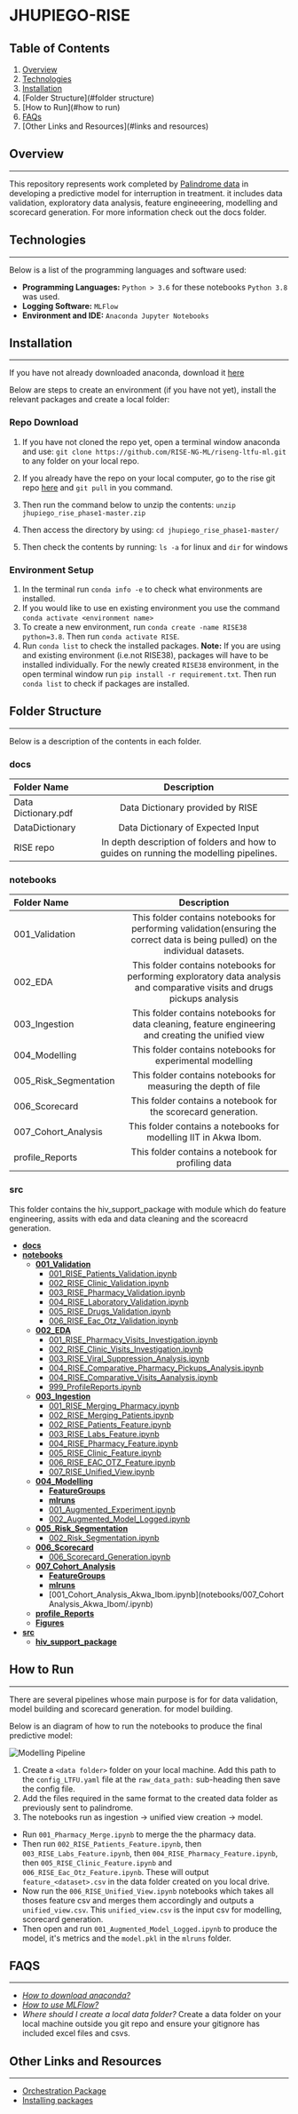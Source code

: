 # JHUPIEGO-RISE

## Table of Contents
1. [Overview](#Overview)
2. [Technologies](#technologies)
3. [Installation](#installation)
4. [Folder Structure](#folder structure)
5. [How to Run](#how to run)
6. [FAQs](#faqs)
7. [Other Links and Resources](#links and resources)

## Overview
***

This repository represents work completed by [Palindrome data](https://www.palindromedata.com/) in developing a predictive model for interruption in treatment. it includes data validation, exploratory data analysis, feature engineeering, modelling and scorecard generation. For more information check out the docs folder. 

## Technologies
***

Below is a list of the programming languages and software used:

 - **Programming Languages:** `Python > 3.6` for these notebooks `Python 3.8` was used.
 - **Logging Software:** `MLFlow`
 - **Environment and IDE:** `Anaconda Jupyter Notebooks`
 

## Installation
***
If you have not already downloaded anaconda, download it [here](https://www.anaconda.com/products/distribution)

Below are steps to create an environment (if you have not yet), install the relevant packages and create a local folder:

### Repo Download

1. If you have not cloned the repo yet, open a terminal window anaconda and use: `git clone https://github.com/RISE-NG-ML/riseng-ltfu-ml.git` to any folder on your local repo.

2. If you already have the repo on your local computer, go to the rise git repo [here](https://github.com/RISE-NG-ML/riseng-ltfu-ml) and `git pull` in you command.

3. Then run the command below to unzip the contents:
`unzip jhupiego_rise_phase1-master.zip`

4. Then access the directory by using:
`cd jhupiego_rise_phase1-master/`

5. Then check the contents by running:
`ls -a` for linux and `dir` for windows

### Environment Setup

1. In the terminal run `conda info -e` to check what environments are installed. 
2. If you would like to use en existing environment you use the command `conda activate <environment name>`
3. To create a new environment, run `conda create -name RISE38 python=3.8`. Then run `conda activate RISE`.
3. Run `conda list` to check the installed packages. **Note:** If you are using and existing environment (i.e.not RISE38), packages will have to be installed individually. For the newly created `RISE38` environment, in the open terminal window run
`pip install -r requirement.txt`. Then run `conda list` to check if packages are installed.

## Folder Structure
***
Below is a description of the contents in each folder.

### docs
| Folder Name     | Description | 
| :---       |    :----:   |
|Data Dictionary.pdf| Data Dictionary provided by RISE|
|DataDictionary|Data Dictionary of Expected Input|
|RISE repo|In depth description of folders and how to guides on running the  modelling pipelines.|

### notebooks

| Folder Name     | Description | 
| :---       |    :----:   | 
| 001_Validation     | This folder contains notebooks for performing validation(ensuring the correct data is being pulled) on the individual datasets.      | 
|   002_EDA |    This folder contains notebooks for performing exploratory data analysis and comparative visits and drugs pickups analysis    |
| 003_Ingestion| This folder contains notebooks for data cleaning, feature engineering and creating the unified view|
|004_Modelling|This folder  contains notebooks for experimental modelling|
|005_Risk_Segmentation|This folder contains notebooks for measuring the depth of file|
|006_Scorecard|This folder contains a notebook for the scorecard generation.|
|007_Cohort_Analysis|This folder contains a notebooks for modelling IIT in Akwa Ibom.|
|profile_Reports|This folder contains a notebook for profiling data|

### src
This folder contains the hiv_support_package with module which do feature engineering, assits with eda and data cleaning and the scoreacrd generation.

- [**docs**](docs)
- [**notebooks**](notebooks)
    - [**001\_Validation**](notebooks/001\_Validation)
        - [001\_RISE\_Patients\_Validation.ipynb](notebooks/001\_Validation/001\_RISE\_Patients\_Validation.ipynb)
        - [002\_RISE\_Clinic\_Validation.ipynb](notebooks/001\_Validation/002\_RISE\_Clinic\_Validation.ipynb)
        - [003\_RISE\_Pharmacy\_Validation.ipynb](notebooks/001\_Validation/003\_RISE\_Pharmacy\_Validation.ipynb)
        - [004\_RISE\_Laboratory\_Validation.ipynb](notebooks/001\_Validation/004\_RISE\_Laboratory\_Validation.ipynb)
        - [005\_RISE\_Drugs\_Validation.ipynb](notebooks/001\_Validation/005\_Drugs\_Validation.ipynb)
        - [006\_RISE\_Eac\_Otz\_Validation.ipynb](notebooks/001\_Validation/006\_RISE\_Eac\_Otz\_Validation.ipynb)
    - [**002\_EDA**](notebooks/002\_EDA)
        - [001\_RISE\_Pharmacy\_Visits\_Investigation.ipynb](notebooks/002\_EDA/001\_RISE\_Pharmacy\_Visits\_Investigation.ipynb)
        - [002\_RISE\_Clinic\_Visits\_Investigation.ipynb](notebooks/002\_EDA/002\_RISE\_Clinic\_Visits\_Investigation.ipynb)
        - [003\_RISE\_Viral\_Suppression\_Analysis.ipynb](notebooks/002\_EDA/003\_RISE\_Viral\_Suppression\_Analysis.ipynb)
        - [004\_RISE\_Comparative\_Pharmacy\_Pickups_Analysis.ipynb](notebooks/002\_EDA/004\_RISE\_Comparative\_Pharmacy\_Pickups_Analysis.ipynb)
        - [004\_RISE\_Comparative\_Visits\_Aanalysis.ipynb](notebooks/002\_EDA/004\_RISE\_Comparative\_Visits\_Aanalysis.ipynb)
        - [999\_ProfileReports.ipynb](notebooks/002\_EDA/999\_ProfileReports.ipynb)
    - [**003\_Ingestion**](notebooks/003\_Ingestion)
        - [001\_RISE\_Merging\_Pharmacy.ipynb](notebooks/003\_Ingestion/001\_RISE\_Pharmacy\_Merge.ipynb)
        - [002\_RISE\_Merging\_Patients.ipynb](notebooks/003\_Ingestion/002\_Merging\_Patients.ipynb)
        - [002\_RISE\_Patients\_Feature.ipynb](notebooks/003\_Ingestion/002\_RISE\_Patients\_Feature.ipynb)
        - [003\_RISE\_Labs\_Feature.ipynb](notebooks/003\_Ingestion/003\_RISE\_Labs\_Feature.ipynb)
        - [004\_RISE\_Pharmacy\_Feature.ipynb](notebooks/003\_Ingestion/004\_RISE\_Pharmacy\_Feature.ipynb)
        - [005\_RISE\_Clinic\_Feature.ipynb](notebooks/003\_Ingestion/005\_RISE\_Clinic\_Feature.ipynb)
        - [006\_RISE\_EAC\_OTZ\_Feature.ipynb](notebooks/003\_Ingestion/006\_RISE\_EAC\_OTZ\_Feature.ipynb)
        - [007\_RISE\_Unified\_View.ipynb](notebooks/003\_Ingestion/007\_RISE\_Unified\_View.ipynb)
    - [**004\_Modelling**](notebooks/004\_Modelling)
        - [**FeatureGroups**](notebooks/004\_Modelling/FeatureGroups)
        - [**mlruns**](notebooks/004\_Modelling/mlruns)
        - [001\_Augmented\_Experiment.ipynb](notebooks/004\_Modelling/001\_Augmented\_Experiment.ipynb)
        - [002\_Augmented\_Model\_Logged.ipynb](notebooks/004\_Modelling/002\_Augmented\_Model\_Logged.ipynb)
    - [**005\_Risk_Segmentation**](notebooks/005\_Risk_Segmentation)
        - [002\_Risk\_Segmentation.ipynb](notebooks/005\_Risk\_Segmentation/002\_Risk\_Segmentation.ipynb)
    - [**006\_Scorecard**](notebooks/006\_Scorecard)
        - [006\_Scorecard\_Generation.ipynb](notebooks/006\_Scorecard/001\_Scorecard\_Generation.ipynb)
    - [**007\_Cohort_Analysis**](notebooks/007\_Cohort_Analysis)
        - [**FeatureGroups**](notebooks/007\_Cohort_Analysis/FeatureGroups)
        - [**mlruns**](notebooks/007\_Cohort_Analysis/mlruns)
        - [001\_Cohort\_Analysis_Akwa_Ibom.ipynb](notebooks/007\_Cohort Analysis_Akwa_Ibom/.ipynb)
    - [**profile_Reports**](notebooks/profile_Reports)
    - [**Figures**](Figures)
- [**src**](src)
    - [**hiv_support_package**](src/hiv_support_package)

## How to Run
***

There are several pipelines whose main purpose is for for data validation, model building and scorecard generation. for model building.

Below is an diagram of how to run the notebooks to produce the final predictive model:

![Modelling Pipeline](modelling.png)

1. Create a `<data folder>` folder on your local machine. Add this path to the `config_LTFU.yaml` file at the `raw_data_path:` sub-heading then save the config file.
2. Add the files required in the same format  to the created data folder as previously sent to palindrome. 
3. The notebooks run as ingestion -> unified view creation -> model.
- Run `001_Pharmacy_Merge.ipynb` to merge the the pharmacy data.
- Then run `002_RISE_Patients_Feature.ipynb`, then `003_RISE_Labs_Feature.ipynb`, then `004_RISE_Pharmacy_Feature.ipynb`, then `005_RISE_Clinic_Feature.ipynb` and `006_RISE_Eac_Otz_Feature.ipynb`. These will output `feature_<dataset>.csv` in the data folder created on you local drive. 
- Now run the `006_RISE_Unified_View.ipynb` notebooks which takes all thoses feature csv and merges them accordingly and outputs a `unified_view.csv`. This `unified_view.csv` is the input csv for modelling, scorecard generation.
- Then open and run `001_Augmented_Model_Logged.ipynb` to produce the model, it's metrics and the `model.pkl` in the `mlruns` folder.
 

## FAQS
***
- [*How to download anaconda?*](https://towardsdatascience.com/anaconda-start-here-for-data-science-in-python-475045a9627)
- [*How to use MLFlow?*](https://www.mlflow.org/docs/latest/tutorials-and-examples/tutorial.html)
- *Where should I create a local data folder?* Create a data folder on your local machine outside you git repo and ensure your gitignore has included excel files and csvs. 

## Other Links and Resources
***
- [Orchestration Package](https://docs.orchest.io/en/stable/getting_started/quickstart.html#quickstart)
- [Installing packages](https://docs.conda.io/projects/conda/en/latest/user-guide/concepts/installing-with-conda.html)
